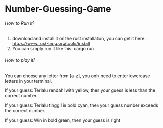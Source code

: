 # Number-Guessing-Game
###### How to Run it?
1. download and install it on the rust installation, you can get it here: https://www.rust-lang.org/tools/install
2. You can simply run it like this: cargo run

###### How to play it?

You can choose any letter from [a-z], you only need to enter lowercase letters in your terminal.

If your guess: Terlalu rendah!
with yellow,
then your guess is less than the correct number.

If your guess: Terlalu tinggi!
in bold cyan,
then your guess number exceeds the correct number.

If your guess: Win
in bold green,
then your guess is right

